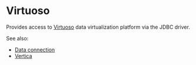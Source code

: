 <!-- TITLE: Vertica -->
<!-- SUBTITLE: -->

# Virtuoso

Provides access to [Virtuoso](https://virtuoso.openlinksw.com/) data virtualization platform via the JDBC driver.

See also:

* [Data connection](../data-connection.md)
* [Vertica](https://www.vertica.com/overview/)
